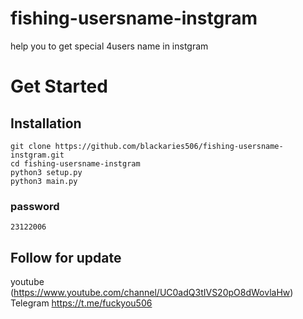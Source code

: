# fishing-usersname-instgram
help you to get special  4users name in instgram
# Get Started

## Installation
```
git clone https://github.com/blackaries506/fishing-usersname-instgram.git
cd fishing-usersname-instgram
python3 setup.py
python3 main.py
```
 
### password
```
23122006
```

## Follow for update
youtube (https://www.youtube.com/channel/UC0adQ3tIVS20pO8dWovlaHw)                                                                       
Telegram https://t.me/fuckyou506

